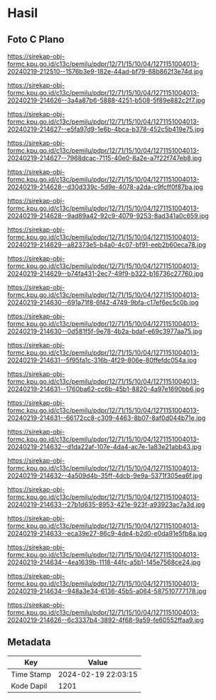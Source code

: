# Hasil

## Foto C Plano

https://sirekap-obj-formc.kpu.go.id/c13c/pemilu/pdpr/12/71/15/10/04/1271151004013-20240219-212510--1576b3e9-182e-44ad-bf79-68b862f3e74d.jpg

https://sirekap-obj-formc.kpu.go.id/c13c/pemilu/pdpr/12/71/15/10/04/1271151004013-20240219-214626--3a4a87b6-5888-4251-b508-5f89e882c2f7.jpg

https://sirekap-obj-formc.kpu.go.id/c13c/pemilu/pdpr/12/71/15/10/04/1271151004013-20240219-214627--e5fa97d9-1e6b-4bca-b378-452c5b419e75.jpg

https://sirekap-obj-formc.kpu.go.id/c13c/pemilu/pdpr/12/71/15/10/04/1271151004013-20240219-214627--7968dcac-7115-40e0-8a2e-a7f22f747eb8.jpg

https://sirekap-obj-formc.kpu.go.id/c13c/pemilu/pdpr/12/71/15/10/04/1271151004013-20240219-214628--d30d339c-5d9e-4078-a2da-c9fcff0f87ba.jpg

https://sirekap-obj-formc.kpu.go.id/c13c/pemilu/pdpr/12/71/15/10/04/1271151004013-20240219-214628--9ad89a42-92c9-4079-9253-8ad341a0c659.jpg

https://sirekap-obj-formc.kpu.go.id/c13c/pemilu/pdpr/12/71/15/10/04/1271151004013-20240219-214629--a82373e5-b4a0-4c07-bf91-eeb2b60eca78.jpg

https://sirekap-obj-formc.kpu.go.id/c13c/pemilu/pdpr/12/71/15/10/04/1271151004013-20240219-214629--b74fa431-2ec7-49f9-b322-b16736c27760.jpg

https://sirekap-obj-formc.kpu.go.id/c13c/pemilu/pdpr/12/71/15/10/04/1271151004013-20240219-214630--691a71f8-6f42-4749-9bfa-c17ef6ec5c0b.jpg

https://sirekap-obj-formc.kpu.go.id/c13c/pemilu/pdpr/12/71/15/10/04/1271151004013-20240219-214630--0d581f5f-9e78-4b2a-bdaf-e69c3977aa75.jpg

https://sirekap-obj-formc.kpu.go.id/c13c/pemilu/pdpr/12/71/15/10/04/1271151004013-20240219-214631--5f95fa1c-316b-4f29-806e-80ffefdc054a.jpg

https://sirekap-obj-formc.kpu.go.id/c13c/pemilu/pdpr/12/71/15/10/04/1271151004013-20240219-214631--1760ba62-cc6b-45b1-8820-4a97e1690bb6.jpg

https://sirekap-obj-formc.kpu.go.id/c13c/pemilu/pdpr/12/71/15/10/04/1271151004013-20240219-214631--66172cc8-c309-4463-8b07-8af0d044b71e.jpg

https://sirekap-obj-formc.kpu.go.id/c13c/pemilu/pdpr/12/71/15/10/04/1271151004013-20240219-214632--d1da22af-107e-4da4-ac7e-1a83e21abb43.jpg

https://sirekap-obj-formc.kpu.go.id/c13c/pemilu/pdpr/12/71/15/10/04/1271151004013-20240219-214632--4a509d4b-35ff-4dcb-9e9a-5371f305ea6f.jpg

https://sirekap-obj-formc.kpu.go.id/c13c/pemilu/pdpr/12/71/15/10/04/1271151004013-20240219-214633--27b1d635-8953-421e-923f-a93923ac7a3d.jpg

https://sirekap-obj-formc.kpu.go.id/c13c/pemilu/pdpr/12/71/15/10/04/1271151004013-20240219-214633--eca39e27-86c9-4de4-b2d0-e0da91e5fb8a.jpg

https://sirekap-obj-formc.kpu.go.id/c13c/pemilu/pdpr/12/71/15/10/04/1271151004013-20240219-214634--4ea1639b-1118-44fc-a5b1-145e7568ce24.jpg

https://sirekap-obj-formc.kpu.go.id/c13c/pemilu/pdpr/12/71/15/10/04/1271151004013-20240219-214634--948a3e34-6136-45b5-a064-587510777178.jpg

https://sirekap-obj-formc.kpu.go.id/c13c/pemilu/pdpr/12/71/15/10/04/1271151004013-20240219-214626--6c3337b4-3892-4f68-9a59-fe60552ffaa9.jpg


## Metadata

| Key        | Value               |
| ---------- | ------------------- |
| Time Stamp | 2024-02-19 22:03:15 |
| Kode Dapil | 1201                |



